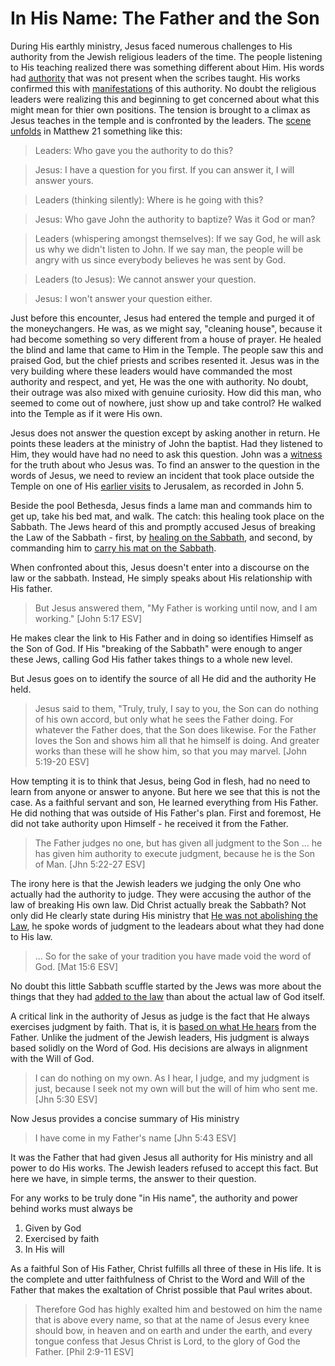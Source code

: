 In His Name: The Father and the Son
===================================

During His earthly ministry, Jesus faced numerous challenges to His authority from the Jewish religious leaders of the time. The people listening to His teaching realized there was something different about Him. His words had [authority][8] that was not present when the scribes taught. His works confirmed this with [manifestations][9] of this authority. No doubt the religious leaders were realizing this and beginning to get concerned about what this might mean for thier own positions. The tension is brought to a climax as Jesus teaches in the temple and is confronted by the leaders. The [scene unfolds][1] in Matthew 21 something like this:

> Leaders: Who gave you the authority to do this?

> Jesus: I have a question for you first. If you can answer it, I will answer yours.

> Leaders (thinking silently): Where is he going with this?

> Jesus: Who gave John the authority to baptize? Was it God or man?

> Leaders (whispering amongst themselves): If we say God, he will ask us why we didn't listen to John. If we say man, the people will be angry with us since everybody believes he was sent by God.

> Leaders (to Jesus): We cannot answer your question.

> Jesus: I won't answer your question either.

Just before this encounter, Jesus had entered the temple and purged it of the moneychangers. He was, as we might say, "cleaning house", because it had become something so very different from a house of prayer. He healed the blind and lame that came to Him in the Temple. The people saw this and praised God, but the chief priests and scribes resented it. Jesus was in the very building where these leaders would have commanded the most authority and respect, and yet, He was the one with authority. No doubt, their outrage was also mixed with genuine curiosity. How did this man, who seemed to come out of nowhere, just show up and take control? He walked into the Temple as if it were His own.

Jesus does not answer the question except by asking another in return. He points these leaders at the ministry of John the baptist. Had they listened to Him, they would have had no need to ask this question. John was a [witness][10] for  the truth about who Jesus was. To find an answer to the question in the words of Jesus, we need to review an incident that took place outside the Temple on one of His [earlier visits][2] to Jerusalem, as recorded in John 5.

Beside the pool Bethesda, Jesus finds a lame man and commands him to get up, take his bed mat, and walk. The catch: this healing took place on the Sabbath. The Jews heard of this and promptly accused Jesus of breaking the Law of the Sabbath - first, by [healing on the Sabbath][5], and second, by commanding him to [carry his mat on the Sabbath][6].

When confronted about this, Jesus doesn't enter into a discourse on the law or the sabbath. Instead, He simply speaks about His relationship with His father.

> But Jesus answered them, "My Father is working until now, and I am working." [John 5:17 ESV]

He makes clear the link to His Father and in doing so identifies Himself as the Son of God. If His "breaking of the Sabbath" were enough to anger these Jews, calling God His father takes things to a whole new level.

But Jesus goes on to identify the source of all He did and the authority He held.

> Jesus said to them, "Truly, truly, I say to you, the Son can do nothing of his own accord, but only what he sees the Father doing. For whatever the Father does, that the Son does likewise. For the Father loves the Son and shows him all that he himself is doing. And greater works than these will he show him, so that you may marvel. [John 5:19-20 ESV]

How tempting it is to think that Jesus, being God in flesh, had no need to learn from anyone or answer to anyone. But here we see that this is not the case. As a faithful servant and son, He learned everything from His Father. He did nothing that was outside of His Father's plan. First and foremost, He did not take authority upon Himself - he received it from the Father.

> The Father judges no one, but has given all judgment to the Son ... he has given him authority to execute judgment, because he is the Son of Man. [Jhn 5:22-27 ESV]

The irony here is that the Jewish leaders we judging the only One who actually had the authority to judge. They were accusing the author of the law of breaking His own law. Did Christ actually break the Sabbath? Not only did He clearly state during His ministry that [He was not abolishing the Law][3], he spoke words of judgment to the leadears about what they had done to His law.

> ... So for the sake of your tradition you have made void the word of God. [Mat 15:6 ESV]

No doubt this little Sabbath scuffle started by the Jews was more about the things that they had [added to the law][4] than about the actual law of God itself.

A critical link in the authority of Jesus as judge is the fact that He always exercises judgment by faith. That is, it is [based on what He hears][7] from the Father. Unlike the judment of the Jewish leaders, His judgment is always based solidly on the Word of God. His decisions are always in alignment with the Will of God.

> I can do nothing on my own. As I hear, I judge, and my judgment is just, because I seek not my own will but the will of him who sent me. [Jhn 5:30 ESV]

Now Jesus provides a concise summary of His ministry

> I have come in my Father's name [Jhn 5:43 ESV]

It was the Father that had given Jesus all authority for His ministry and all power to do His works. The Jewish leaders refused to accept this fact. But here we have, in simple terms, the answer to their question.

For any works to be truly done "in His name", the authority and power behind works must always be

1. Given by God
2. Exercised by faith
3. In His will

As a faithful Son of His Father, Christ fulfills all three of these in His life. It is the complete and utter faithfulness of Christ to the Word and Will of the Father that makes the exaltation of Christ possible that Paul writes about.

> Therefore God has highly exalted him and bestowed on him the name that is above every name,
> so that at the name of Jesus every knee should bow, in heaven and on earth and under the earth,
> and every tongue confess that Jesus Christ is Lord, to the glory of God the Father. [Phil 2:9-11 ESV]

[1]: http://www.blueletterbible.org/Bible.cfm?b=Mat&c=21&t=KJV#s=950023
[2]: http://www.welcometohosanna.com/LIFE_OF_JESUS/036_Ministry16JourneyToJerusalem.htm
[3]: http://www.blueletterbible.org/Bible.cfm?b=Mat&c=5&t=ESV#s=934017
[4]: http://www.blueletterbible.org/Bible.cfm?b=Mat&c=15&t=ESV#s=944009
[5]: http://www.blueletterbible.org/Bible.cfm?b=Mat&c=12&t=ESV#s=941010 
[6]: http://www.blueletterbible.org/Bible.cfm?b=Jhn&c=5&t=ESV#s=1002010
[7]: http://www.blueletterbible.org/Bible.cfm?b=Rom&c=10&t=ESV#s=1056017
[8]: http://www.blueletterbible.org/Bible.cfm?b=Mat&c=7&t=ESV#s=936028
[9]: http://www.blueletterbible.org/Bible.cfm?b=Mar&c=1&t=ESV#s=958027
[10]: http://www.blueletterbible.org/Bible.cfm?b=Jhn&c=5&t=ESV#s=1002032

